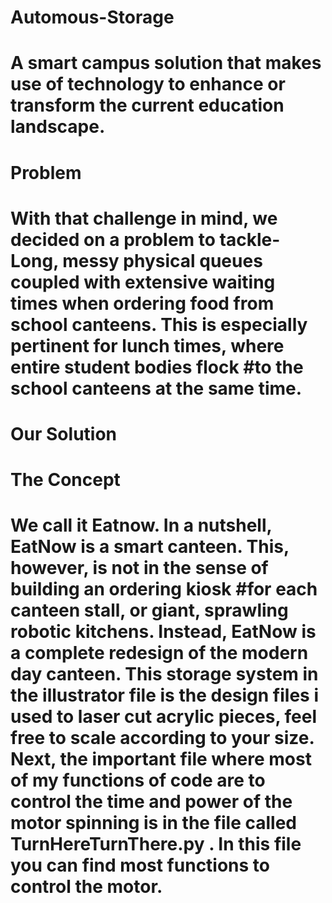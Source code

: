 # Automous-Storage

# A smart campus solution that makes use of technology to enhance or transform the current education landscape.
#
# Problem
# With that challenge in mind, we decided on a problem to tackle- Long, messy physical queues coupled with extensive waiting times when ordering food from school canteens. This is especially pertinent for lunch times, where entire student bodies flock #to the school canteens at the same time.


# Our Solution 
# The Concept
# We call it Eatnow. In a nutshell, EatNow is a smart canteen. This, however, is not in the sense of building an ordering kiosk #for each canteen stall, or giant, sprawling robotic kitchens. Instead, EatNow is a complete redesign of the modern day canteen. This storage system in the illustrator file is the design files i used to laser cut acrylic pieces, feel free to scale according to your size. Next, the important file where most of my functions of code are to control the time and power of the motor spinning is in the file called TurnHereTurnThere.py . In this file you can find most functions to control the motor.


